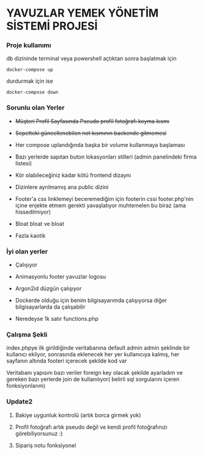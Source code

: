 # YAVUZLAR YEMEK YÖNETİM SİSTEMİ PROJESİ

### Proje kullanımı

db dizininde terminal veya powershell açtıktan sonra başlatmak için

```
docker-compose up
```

durdurmak için ise

```
docker-compose down
```

### Sorunlu olan Yerler

- ~~Müşteri Profil Sayfasında Pseudo profil fotoğrafı koyma kısmı~~

- ~~Sepetteki güncellenebilen not kısmının backende gitmemesi~~

- Her compose uplandığında başka bir volume kullanmaya başlaması

- Bazı yerlerde sapıtan buton lokasyonları stilleri (admin panelindeki firma listesi)

- Kör olabileceğiniz kadar kötü frontend dizaynı

- Dizinlere ayrılmamış ana public dizini

- Footer'a css linklemeyi beceremediğim için footerin cssi footer.php'nin içine enjekte etmem gerekti yavaşlatıyor muhtemelen bu biraz (ama hissedilmiyor)

- Bloat bloat ve bloat

- Fazla kaotik

### İyi olan yerler

- Çalışıyor

- Animasyonlu footer yavuzlar logosu

- Argon2id düzgün çalışıyor

- Dockerde olduğu için benim bilgisayarımda çalışıyorsa diğer bilgisayarlarda da çalışabilir

- Neredeyse 1k satır functions.php

### Çalışma Şekli

index.phpye ilk girildiğinde veritabanına default admin admin şeklinde bir kullanıcı ekliyor, sonrasında eklenecek her yer kullanıcıya kalmış, her sayfanın altında footeri içerecek şekilde kod var

Veritabanı yapısını bazı veriler foreign key olacak şekilde ayarladım ve gereken bazı yerlerde join de kullanılıyor( belirli sql sorgularını içeren fonksiyonlarım)





### Update2

1. Bakiye uygunluk kontrolü (artık borca girmek yok)

2. Profil fotoğrafı artık pseudo değil ve kendi profil fotoğrafınızı görebiliyorsunuz :)

3. Sipariş notu fonksiyonel